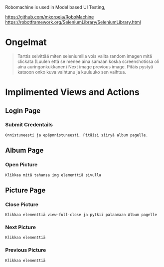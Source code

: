 Robomachine is used in Model based UI Testing,

https://github.com/mkorpela/RoboMachine
https://robotframework.org/SeleniumLibrary/SeleniumLibrary.html


# Ongelmat

> Tarttis selvittää miten seleniumilla vois valita random imagen mitä clickata (Luulen että se menee aina samaan koska screenshotissa oli aina auringonkukkanen)
> Next image previous image. Pitäis pystyä katsoon onko kuva vaihtunu ja kuuluuko sen vaihtua. 

# Implimented Views and Actions

## Login Page

### Submit Credentails
    Onnistuneesti ja epäpnnistuneesti. Pitäisi siiryä album pagelle.

## Album Page

### Open Picture
    Klikkaa mitä tahansa img elementtiä sivulla

## Picture Page

### Close Picture
    Klikkaa elementtiä view-full-close ja pytkii palaamaan Album pagelle

### Next Picture
    Klikkaa elementtiä 

### Previous Picture
    Klikkaa elementtiä 